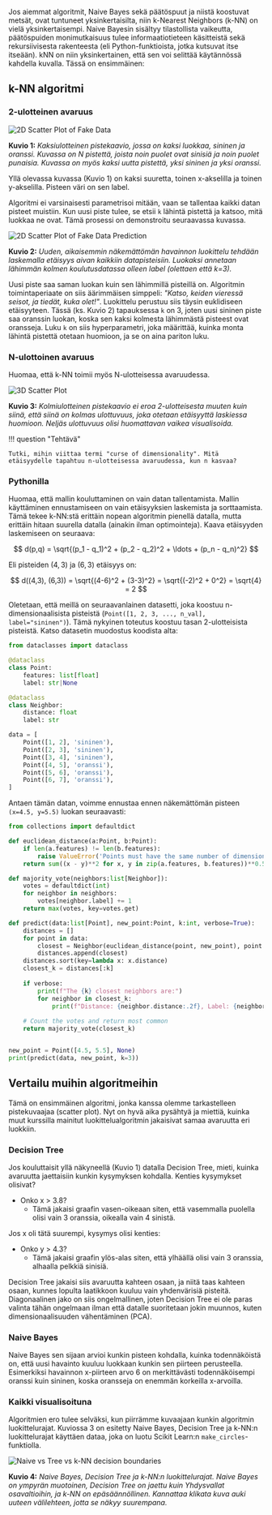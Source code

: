 Jos aiemmat algoritmit, Naive Bayes sekä päätöspuut ja niistä koostuvat metsät, ovat tuntuneet yksinkertaisilta, niin k-Nearest Neighbors (k-NN) on vielä yksinkertaisempi. Naive Bayesin sisältyy tilastollista vaikeutta, päätöspuiden monimutkaisuus tulee informaatiotieteen käsitteistä sekä rekursiivisesta rakenteesta (eli Python-funktioista, jotka kutsuvat itse itseään). kNN on niin yksinkertainen, että sen voi selittää käytännössä kahdella kuvalla. Tässä on ensimmäinen:

## k-NN algoritmi

### 2-ulotteinen avaruus

![2D Scatter Plot of Fake Data](../../images/knn_scatter_2d.png)

**Kuvio 1:** *Kaksiulotteinen pistekaavio, jossa on kaksi luokkaa, sininen ja oranssi. Kuvassa on N pistettä, joista noin puolet ovat sinisiä ja noin puolet punaisia. Kuvassa on myös kaksi uutta pistettä, yksi sininen ja yksi oranssi.*

Yllä olevassa kuvassa (Kuvio 1) on kaksi suuretta, toinen x-akselilla ja toinen y-akselilla. Pisteen väri on sen label.

Algoritmi ei varsinaisesti parametrisoi mitään, vaan se tallentaa kaikki datan pisteet muistiin. Kun uusi piste tulee, se etsii `k` lähintä pistettä ja katsoo, mitä luokkaa ne ovat. Tämä prosessi on demonstroitu seuraavassa kuvassa.

![2D Scatter Plot of Fake Data Prediction](../../images/knn_scatter_2d_predict.png)

**Kuvio 2:** *Uuden, aikaisemmin näkemättömän havainnon luokittelu tehdään laskemalla etäisyys aivan kaikkiin datapisteisiin. Luokaksi annetaan lähimmän kolmen koulutusdatassa olleen label (olettaen että k=3).*

Uusi piste saa saman luokan kuin sen lähimmillä pisteillä on. Algoritmin toimintaperiaate on siis äärimmäisen simppeli: *"Katso, keiden vieressä seisot, ja tiedät, kuka olet!"*. Luokittelu perustuu siis täysin euklidiseen etäisyyteen. Tässä (ks. Kuvio 2) tapauksessa `k` on 3, joten uusi sininen piste saa oranssin luokan, koska sen kaksi kolmesta lähimmästä pisteest ovat oransseja. Luku `k` on siis hyperparametri, joka määrittää, kuinka monta lähintä pistettä otetaan huomioon, ja se on aina pariton luku.

### N-ulottoinen avaruus

Huomaa, että k-NN toimii myös N-ulotteisessa avaruudessa.

![3D Scatter Plot](../../images/knn_scatter_3d.png)

**Kuvio 3:** *Kolmiulotteinen pistekaavio ei eroa 2-ulotteisesta muuten kuin siinä, että siinä on kolmas ulottuvuus, joka otetaan etäisyyttä laskiessa huomioon. Neljäs ulottuvuus olisi huomattavan vaikea visualisoida.*

!!! question "Tehtävä"

    Tutki, mihin viittaa termi "curse of dimensionality". Mitä etäisyydelle tapahtuu n-ulotteisessa avaruudessa, kun n kasvaa?


### Pythonilla

Huomaa, että mallin kouluttaminen on vain datan tallentamista. Mallin käyttäminen ennustamiseen on vain etäisyyksien laskemista ja sorttaamista. Tämä tekee k-NN:stä erittäin nopean algoritmin pienellä datalla, mutta erittäin hitaan suurella datalla (ainakin ilman optimointeja). Kaava etäisyyden laskemiseen on seuraava:

$$
d(p,q) = \sqrt{(p_1 - q_1)^2 + (p_2 - q_2)^2 + \ldots + (p_n - q_n)^2}
$$

Eli pisteiden $(4,3)$ ja $(6,3)$ etäisyys on:

$$
d((4,3), (6,3)) = \sqrt{(4-6)^2 + (3-3)^2} = \sqrt{(-2)^2 + 0^2} = \sqrt{4} = 2
$$

Oletetaan, että meillä on seuraavanlainen datasetti, joka koostuu n-dimensionaalisista pisteistä (`Point([1, 2, 3, ..., n_val], label="sininen")`). Tämä nykyinen toteutus koostuu tasan 2-ulotteisista pisteistä. Katso datasetin muodostus koodista alta:

```python
from dataclasses import dataclass

@dataclass
class Point:
    features: list[float]
    label: str|None

@dataclass
class Neighbor:
    distance: float
    label: str

data = [
    Point([1, 2], 'sininen'),
    Point([2, 3], 'sininen'),
    Point([3, 4], 'sininen'),
    Point([4, 5], 'oranssi'),
    Point([5, 6], 'oranssi'),
    Point([6, 7], 'oranssi'),
]
```

Antaen tämän datan, voimme ennustaa ennen näkemättömän pisteen `(x=4.5, y=5.5)` luokan seuraavasti:

```python
from collections import defaultdict

def euclidean_distance(a:Point, b:Point):
    if len(a.features) != len(b.features):
        raise ValueError('Points must have the same number of dimensions')
    return sum((x - y)**2 for x, y in zip(a.features, b.features))**0.5

def majority_vote(neighbors:list[Neighbor]):
    votes = defaultdict(int)
    for neighbor in neighbors:
        votes[neighbor.label] += 1
    return max(votes, key=votes.get)

def predict(data:list[Point], new_point:Point, k:int, verbose=True):
    distances = []
    for point in data:
        closest = Neighbor(euclidean_distance(point, new_point), point.label)
        distances.append(closest)
    distances.sort(key=lambda x: x.distance)
    closest_k = distances[:k]
    
    if verbose:
        print(f"The {k} closest neighbors are:")
        for neighbor in closest_k:
            print(f"Distance: {neighbor.distance:.2f}, Label: {neighbor.label}")
    
    # Count the votes and return most common
    return majority_vote(closest_k)


new_point = Point([4.5, 5.5], None)
print(predict(data, new_point, k=3))
```

## Vertailu muihin algoritmeihin

Tämä on ensimmäinen algoritmi, jonka kanssa olemme tarkastelleen pistekuvaajaa (scatter plot). Nyt on hyvä aika pysähtyä ja miettiä, kuinka muut kurssilla mainitut luokittelualgoritmin jakaisivat samaa avaruutta eri luokkiin.

### Decision Tree

Jos kouluttaisit yllä näkyneellä (Kuvio 1) datalla Decision Tree, mieti, kuinka avaruutta jaettaisiin kunkin kysymyksen kohdalla. Kenties kysymykset olisivat?

* Onko x > 3.8?
    * Tämä jakaisi graafin vasen-oikeaan siten, että vasemmalla puolella olisi vain 3 oranssia, oikealla vain 4 sinistä.

Jos x oli tätä suurempi, kysymys olisi kenties:

* Onko y > 4.3?
    * Tämä jakaisi graafin ylös-alas siten, että ylhäällä olisi vain 3 oranssia, alhaalla pelkkiä sinisiä.

Decision Tree jakaisi siis avaruutta kahteen osaan, ja niitä taas kahteen osaan, kunnes lopulta laatikkoon kuuluu vain yhdenvärisiä pisteitä. Diagonaalinen jako on siis ongelmallinen, joten Decision Tree ei ole paras valinta tähän ongelmaan ilman että datalle suoritetaan jokin muunnos, kuten dimensionaalisuuden vähentäminen (PCA).

### Naive Bayes

Naive Bayes sen sijaan arvioi kunkin pisteen kohdalla, kuinka todennäköistä on, että uusi havainto kuuluu luokkaan kunkin sen piirteen perusteella. Esimerkiksi havainnon x-piirteen arvo 6 on merkittävästi todennäköisempi oranssi kuin sininen, koska oransseja on enemmän korkeilla x-arvoilla.

### Kaikki visualisoituna

Algoritmien ero tulee selväksi, kun piirrämme kuvaajaan kunkin algoritmin luokittelurajat. Kuviossa 3 on esitetty Naive Bayes, Decision Tree ja k-NN:n luokittelurajat käyttäen dataa, joka on luotu Scikit Learn:n `make_circles`-funktiolla.

![Naive vs Tree vs k-NN decision boundaries](../../images/naive_decision_knn_decision_boundaries.png)

**Kuvio 4:** *Naive Bayes, Decision Tree ja k-NN:n luokittelurajat. Naive Bayes on ympyrän muotoinen, Decision Tree on jaettu kuin Yhdysvallat osavaltioihin, ja k-NN on epäsäännöllinen. Kannattaa klikata kuva auki uuteen välilehteen, jotta se näkyy suurempana.*